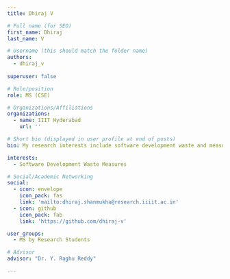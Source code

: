 ```yaml
---
title: Dhiraj V

# Full name (for SEO)
first_name: Dhiraj
last_name: V

# Username (this should match the folder name)
authors:
  - dhiraj_v
  
superuser: false

# Role/position
role: MS (CSE)

# Organizations/Affiliations
organizations:
  - name: IIIT Hyderabad
    url: ''

# Short bio (displayed in user profile at end of posts)
bio: My research interests include software development waste and measures

interests:
  - Software Development Waste Measures

# Social/Academic Networking
social:
  - icon: envelope
    icon_pack: fas
    link: 'mailto:dhiraj.shanmukha@research.iiiit.ac.in'
  - icon: github
    icon_pack: fab
    link: 'https://github.com/dhiraj-v'

user_groups:
  - MS by Research Students

# Advisor
advisor: "Dr. Y. Raghu Reddy"

---
```


